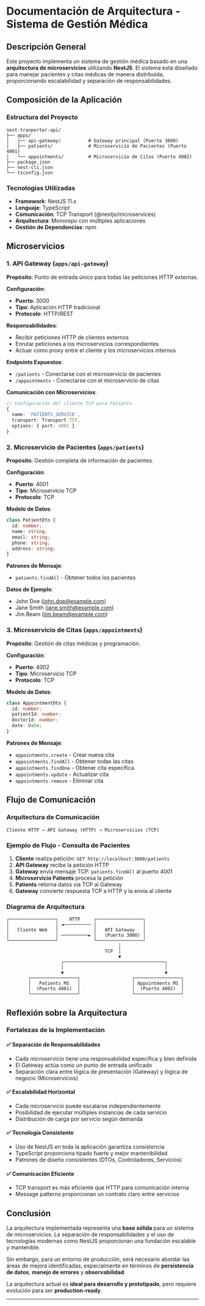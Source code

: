 # Documentación de Arquitectura - Sistema de Gestión Médica

## Descripción General

Este proyecto implementa un sistema de gestión médica basado en una **arquitectura de microservicios** utilizando **NestJS**. El sistema está diseñado para manejar pacientes y citas médicas de manera distribuida, proporcionando escalabilidad y separación de responsabilidades.

## Composición de la Aplicación

### Estructura del Proyecto

```
nest-tranporter-api/
├── apps/
│   ├── api-gateway/          # Gateway principal (Puerto 3000)
│   ├── patients/             # Microservicio de Pacientes (Puerto 4001)
│   └── appointments/         # Microservicio de Citas (Puerto 4002)
├── package.json
├── nest-cli.json
└── tsconfig.json
```

### Tecnologías Utilizadas

- **Framework**: NestJS 11.x
- **Lenguaje**: TypeScript
- **Comunicación**: TCP Transport (@nestjs/microservices)
- **Arquitectura**: Monorepo con múltiples aplicaciones
- **Gestión de Dependencias**: npm

## Microservicios

### 1. API Gateway (`apps/api-gateway`)

**Propósito**: Punto de entrada único para todas las peticiones HTTP externas.

**Configuración**:
- **Puerto**: 3000
- **Tipo**: Aplicación HTTP tradicional
- **Protocolo**: HTTP/REST

**Responsabilidades**:
- Recibir peticiones HTTP de clientes externos
- Enrutar peticiones a los microservicios correspondientes
- Actuar como proxy entre el cliente y los microservicios internos

**Endpoints Expuestos**:
- `/patients` - Conectarse con el microservicio de pacientes
- `/appointments` - Conectarse con el microservicio de citas

**Comunicación con Microservicios**:
```typescript
// Configuración del cliente TCP para Patients
{
  name: 'PATIENTS_SERVICE',
  transport: Transport.TCP,
  options: { port: 4001 }
}
```

### 2. Microservicio de Pacientes (`apps/patients`)

**Propósito**: Gestión completa de información de pacientes.

**Configuración**:
- **Puerto**: 4001
- **Tipo**: Microservicio TCP
- **Protocolo**: TCP

**Modelo de Datos**:
```typescript
class PatientDto {
  id: number;
  name: string;
  email: string;
  phone: string;
  address: string;
}
```

**Patrones de Mensaje**:
- `patients.findAll` - Obtener todos los pacientes

**Datos de Ejemplo**:
- John Doe (john.doe@example.com)
- Jane Smith (jane.smith@example.com)
- Jim Beam (jim.beam@example.com)

### 3. Microservicio de Citas (`apps/appointments`)

**Propósito**: Gestión de citas médicas y programación.

**Configuración**:
- **Puerto**: 4002
- **Tipo**: Microservicio TCP
- **Protocolo**: TCP

**Modelo de Datos**:
```typescript
class AppointmentDto {
  id: number;
  patientId: number;
  doctorId: number;
  date: Date;
}
```

**Patrones de Mensaje**:
- `appointments.create` - Crear nueva cita
- `appointments.findAll` - Obtener todas las citas
- `appointments.findOne` - Obtener cita específica
- `appointments.update` - Actualizar cita
- `appointments.remove` - Eliminar cita

## Flujo de Comunicación

### Arquitectura de Comunicación

```
Cliente HTTP → API Gateway (HTTP) → Microservicios (TCP)
```

### Ejemplo de Flujo - Consulta de Pacientes

1. **Cliente** realiza petición: `GET http://localhost:3000/patients`
2. **API Gateway** recibe la petición HTTP
3. **Gateway** envía mensaje TCP: `patients.findAll` al puerto 4001
4. **Microservicio Patients** procesa la petición
5. **Patients** retorna datos via TCP al Gateway
6. **Gateway** convierte respuesta TCP a HTTP y la envía al cliente

### Diagrama de Arquitectura

```
┌─────────────────┐    HTTP     ┌─────────────────┐
│                 │ ◄────────── │                 │
│   Cliente Web   │             │   API Gateway   │
│                 │ ──────────► │   (Puerto 3000) │
└─────────────────┘             └─────────────────┘
                                         │
                                    TCP  │
                                         ▼
                    ┌─────────────────────────────────────┐
                    │                                     │
                    ▼                                     ▼
        ┌─────────────────┐                   ┌─────────────────┐
        │   Patients MS   │                   │ Appointments MS │
        │  (Puerto 4001)  │                   │  (Puerto 4002)  │
        └─────────────────┘                   └─────────────────┘
```

## Reflexión sobre la Arquitectura

### Fortalezas de la Implementación

#### ✅ **Separación de Responsabilidades**
- Cada microservicio tiene una responsabilidad específica y bien definida
- El Gateway actúa como un punto de entrada unificado
- Separación clara entre lógica de presentación (Gateway) y lógica de negocio (Microservicios)

#### ✅ **Escalabilidad Horizontal**
- Cada microservicio puede escalarse independientemente
- Posibilidad de ejecutar múltiples instancias de cada servicio
- Distribución de carga por servicio según demanda

#### ✅ **Tecnología Consistente**
- Uso de NestJS en toda la aplicación garantiza consistencia
- TypeScript proporciona tipado fuerte y mejor mantenibilidad
- Patrones de diseño consistentes (DTOs, Controladores, Servicios)

#### ✅ **Comunicación Eficiente**
- TCP transport es más eficiente que HTTP para comunicación interna
- Message patterns proporcionan un contrato claro entre servicios


## Conclusión

La arquitectura implementada representa una **base sólida** para un sistema de microservicios. La separación de responsabilidades y el uso de tecnologías modernas como NestJS proporcionan una fundación escalable y mantenible.

Sin embargo, para un entorno de producción, será necesario abordar las áreas de mejora identificadas, especialmente en términos de **persistencia de datos**, **manejo de errores** y **observabilidad**.

La arquitectura actual es **ideal para desarrollo y prototipado**, pero requiere evolución para ser **production-ready**.

---